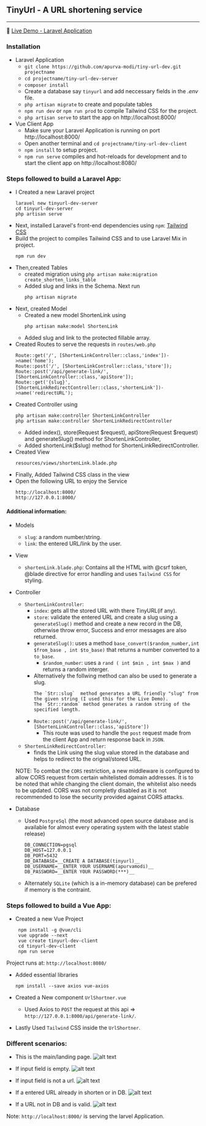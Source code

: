 ## TinyUrl - A URL shortening service
---

:red_circle: [Live Demo - Laravel Application](http://tiny-u-rl.herokuapp.com/)
### Installation ###
- Laravel Application 
    * `git clone https://github.com/apurva-modi/tiny-url-dev.git projectname`
    * `cd projectname/tiny-url-dev-server`
    * `composer install`
    * Create a database say `tinyurl` and add neccessary fields in the  *.env* file.
    * `php artisan migrate` to create and populate tables
    * `npm run dev` or `npm run prod` to compile Tailwind CSS for the project.
    * `php artisan serve` to start the app on http://localhost:8000/
- Vue Client App
    * Make sure your Laravel Application is running on port http://localhost:8000/
    * Open another terminal and `cd projectname/tiny-url-dev-client`
    * `npm install` to setup project.
    * `npm run serve` compiles and hot-reloads for development and to start the client app on http://localhost:8080/



### Steps followed to build a Laravel App: ###
- I Created a new Laravel project
   ```
   laravel new tinyurl-dev-server 
   cd tinyurl-dev-server 
   php artisan serve
    ```
- Next, installed Laravel's front-end dependencies using `npm`:  [Tailwind CSS](https://tailwindcss.com/docs/guides/laravel)
- Build the project to compiles Tailwind CSS and to use Laravel Mix in project. 
   ```
   npm run dev
   ```
- Then,created Tables 
    -  created migration using 
      ```
      php artisan make:migration create_shorten_links_table
      ```
    - Added slug and links in the Schema. Next run
       ```
       php artisan migrate
       ```
- Next, created Model
    - Created a new model ShortenLink using 
      ```
      php artisan make:model ShortenLink
      ```
    - Added slug and link to the protected fillable array.
- Created Routes to serve the requests in `routes/web.php`
   ```
   Route::get('/', [ShortenLinkController::class,'index'])->name('home'); 
   Route::post('/', [ShortenLinkController::class,'store']); 
   Route::post('/api/generate-link/', [ShortenLinkController::class,'apiStore']); 
   Route::get('{slug}', [ShortenLinkRedirectController::class,'shortenLink'])->name('redirectURL');
    ```
- Created Controller using 
   ```
   php artisan make:controller ShortenLinkController
   php artisan make:controller ShortenLinkRedirectController
   ```
    - Added index(), store(Request $request), apiStore(Request $request) and generateSlug() method for ShortenLinkController,
    - Added shortenLink($slug) method for ShortenLinkRedirectController.
- Created View 
   ```
   resources/views/shortenLink.blade.php
   ```
-  Finally, Added Tailwind CSS class in the view
-  Open the following URL to enjoy the Service 
   ```
   http://localhost:8000/ 
   http://127.0.0.1:8000/
   ```
#### Additional information: ####
- Models 
    - `slug`: a random number/string.
    - `link`: the entered URL/link by the user.
- View
    - `shortenLink.blade.php`: Contains all the HTML with @csrf token, @blade directive for error handling and uses `Tailwind CSS` for styling.

- Controller
    - `ShortenLinkController`:
        - `index`: gets all the stored URL with there TinyURL(if any).
        - `store`: validate the entered URL and create a slug using a `generateSlug()` method and create a new record in the DB, otherwise throw error, Success and error messages are also returned.
        - `generateSlug()`: uses a method `base_convert($random_number,int $from_base , int $to_base)` that returns a number converted to a  `to_base`.
            - `$random_number`: uses a  `rand ( int $min , int $max )` and returns a random interger.
        * Alternatively the follwing method can also be used to generate a slug.
            ```
            The `Str::slug`  method generates a URL friendly "slug" from the given string (I used this for the Live Demo). 
            The `Str::random` method generates a random string of the specified length.
           ```
       - `Route::post('/api/generate-link/', [ShortenLinkController::class,'apiStore'])`
           - This route was used to handle the `post` request made from the client App and return response back in `JSON`.
    - `ShortenLinkRedirectController`:
        - finds the Link using the slug value stored in the database and helps to redirect to the orignal/stored URL.
    
    NOTE: To combat the `CORS` restriction, a new middleware is configured to allow CORS request from certain whitelisted domain addresses. It is to be noted that while changing the client domain, the whitelist also needs to be updated. CORS was not completly disabled as it is not recommended to lose the security provided against CORS attacks.

- Database
    - Used `PostgreSql` (the most advanced open source database and is available for almost every operating system with the latest stable release)
        ```
        DB_CONNECTION=pgsql
        DB_HOST=127.0.0.1
        DB_PORT=5432
        DB_DATABASE=__CREATE A DATABASE(tinyurl)__
        DB_USERNAME=__ENTER YOUR USERNAME(apurvamodi)__
        DB_PASSWORD=__ENTER YOUR PASSWORD(***)__
        ```
    - Alternately `SQLite` (which is a in-memory database) can be prefered if memory is the contraint.


### Steps followed to build a Vue App: ###
- Created a new Vue Project
   ```
    npm install -g @vue/cli 
    vue upgrade --next 
    vue create tinyurl-dev-client 
    cd tinyurl-dev-client 
    npm run serve 
    ```
Project runs at: `http://localhost:8080/`

- Added essential libraries
    ```
    npm install --save axios vue-axios
    ```

- Created a New component `UrlShortner.vue`
    - Used Axios to `POST` the request at this api => `http://127.0.0.1:8000/api/generate-link/`.
- Lastly Used `Tailwind` CSS inside the `UrlShortner`.
   
### Different scenarios: ###

- This is the main/landing page.
   ![alt text](./screenshots/vuemain.png "Vue's main Page")

- If input field is empty.
   ![alt text](./screenshots/vueempty.png "Empty Input field")

- If input field is not a url.
   ![alt text](./screenshots/vueinvalidurl.png "Invalid URL/TinyURL not created")

- If a entered URL already in shorten or in DB.
   ![alt text](./screenshots/vuealready.png "Empty Input field")

- If a URL not in DB and is valid.
   ![alt text](./screenshots/vuesuccess.png "Valid URL - TinyURL created")
   

Note:
    `http://localhost:8000/` is serving the larvel Application. 






